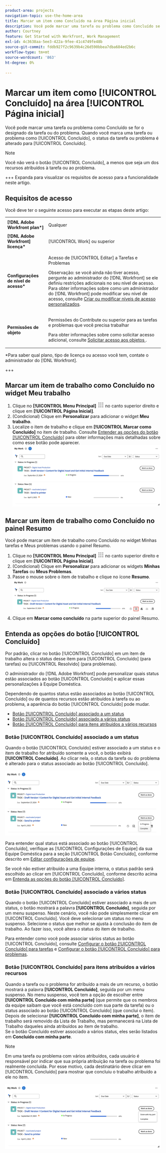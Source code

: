 ```yaml
---
product-area: projects
navigation-topic: use-the-home-area
title: Marcar um item como Concluído na área Página inicial
description: Você pode marcar uma tarefa ou problema como Concluído se for o designado da tarefa ou do problema. Quando você marca uma tarefa ou problema como Concluído, o status da tarefa ou problema é alterado para Concluído.
author: Courtney
feature: Get Started with Workfront, Work Management
exl-id: 4c3638aa-5ee3-422a-9fee-41c4749fe48b
source-git-commit: fddb927f2c9639b4c26d590bbea7dba684ed2b6c
workflow-type: tm+mt
source-wordcount: '863'
ht-degree: 0%

---
```


# Marcar um item como [!UICONTROL Concluído] na área [!UICONTROL Página inicial]

Você pode marcar uma tarefa ou problema como Concluído se for o designado da tarefa ou do problema. Quando você marca uma tarefa ou problema como [!UICONTROL Concluído], o status da tarefa ou problema é alterado para [!UICONTROL Concluído].

>[!NOTE]
>
>Você não verá o botão [!UICONTROL Concluído], a menos que seja um dos recursos atribuídos à tarefa ou ao problema.

+++ Expanda para visualizar os requisitos de acesso para a funcionalidade neste artigo.

## Requisitos de acesso

Você deve ter o seguinte acesso para executar as etapas deste artigo:

<table style="table-layout:auto"> 
 <col> 
 </col> 
 <col> 
 </col> 
 <tbody> 
  <tr> 
   <td role="rowheader"><strong>[!DNL Adobe Workfront plan*]</strong></td> 
   <td> <p>Qualquer</p> </td> 
  </tr> 
  <tr> 
   <td role="rowheader"><strong>[!DNL Adobe Workfront] licença*</strong></td> 
   <td> <p>[!UICONTROL Work] ou superior</p> </td> 
  </tr> 
  <tr> 
   <td role="rowheader"><strong>Configurações de nível de acesso*</strong></td> 
   <td> <p>Acesso de [!UICONTROL Editar] a Tarefas e Problemas</p> <p>Observação: se você ainda não tiver acesso, pergunte ao administrador do [!DNL Workfront] se ele definiu restrições adicionais no seu nível de acesso. Para obter informações sobre como um administrador do [!DNL Workfront] pode modificar seu nível de acesso, consulte <a href="../../../administration-and-setup/add-users/configure-and-grant-access/create-modify-access-levels.md" class="MCXref xref">Criar ou modificar níveis de acesso personalizados</a>.</p> </td> 
  </tr> 
  <tr> 
   <td role="rowheader"><strong>Permissões de objeto</strong></td> 
   <td> <p>Permissões do Contribute ou superior para as tarefas e problemas que você precisa trabalhar</p> <p>Para obter informações sobre como solicitar acesso adicional, consulte <a href="../../../workfront-basics/grant-and-request-access-to-objects/request-access.md" class="MCXref xref">Solicitar acesso aos objetos </a>.</p> </td> 
  </tr> 
 </tbody> 
</table>

&#42;Para saber qual plano, tipo de licença ou acesso você tem, contate o administrador do [!DNL Workfront].

+++

## Marcar um item de trabalho como Concluído no widget Meu trabalho

1. Clique no **[!UICONTROL Menu Principal]** ![Ícone do Menu Principal](assets/main-menu-icon.png) no canto superior direito e clique em **[!UICONTROL Página Inicial]**.
1. (Condicional) Clique em **Personalizar** para adicionar o widget **Meu trabalho**.
1. Localize o item de trabalho e clique em **[!UICONTROL Marcar como Concluído]** no item de trabalho.
Consulte [Entender as opções do botão [!UICONTROL Concluído]](#understand-the-options-of-the-done-button) para obter informações mais detalhadas sobre como esse botão pode aparecer.
   ![Minha Marca de Trabalho como Concluída](assets/my-work-done.png)


## Marcar um item de trabalho como Concluído no painel Resumo

Você pode marcar um item de trabalho como Concluído no widget Minhas tarefas e Meus problemas usando o painel Resumo.

1. Clique no **[!UICONTROL Menu Principal]** ![Ícone do Menu Principal](assets/main-menu-icon.png) no canto superior direito e clique em **[!UICONTROL Página Inicial]**.
1. (Condicional) Clique em **Personalizar** para adicionar os widgets **Minhas Tarefas** ou **Meus Problemas**.
1. Passe o mouse sobre o item de trabalho e clique no ícone **Resumo**.
   ![Abrir resumo](assets/open-summary-new-home.png)
1. Clique em **Marcar como concluído** na parte superior do painel Resumo.


## Entenda as opções do botão [!UICONTROL Concluído]

Por padrão, clicar no botão [!UICONTROL Concluído] em um item de trabalho altera o status desse item para [!UICONTROL Concluído] (para tarefas) ou [!UICONTROL Resolvido] (para problemas).

O administrador do [!DNL Adobe Workfront] pode personalizar quais status estão associados ao botão [!UICONTROL Concluído] e aplicar essas personalizações à Equipe Doméstica.

Dependendo de quantos status estão associados ao botão [!UICONTROL Concluído] ou de quantos recursos estão atribuídos à tarefa ou ao problema, a aparência do botão [!UICONTROL Concluído] pode mudar.

* [Botão [!UICONTROL Concluído] associado a um status](#done-button-associated-with-one-status)
* [Botão [!UICONTROL Concluído] associado a vários status](#done-button-associated-with-multiple-statuses)
* [Botão [!UICONTROL Concluído] para itens atribuídos a vários recursos](#done-button-for-items-assigned-to-multiple-resources)

### Botão [!UICONTROL Concluído] associado a um status

Quando o botão [!UICONTROL Concluído] estiver associado a um status e o item de trabalho for atribuído somente a você, o botão exibirá **[!UICONTROL Concluído]**. Ao clicar nela, o status da tarefa ou do problema é alterado para o status associado ao botão [!UICONTROL Concluído].

![Botão Concluído](assets/done-button-status.png)

Para entender qual status está associado ao botão [!UICONTROL Concluído], verifique as [!UICONTROL Configurações de Equipe] da sua Equipe Doméstica para a seção [!UICONTROL Botão Concluído], conforme descrito em [Editar configurações de equipe](../../../people-teams-and-groups/create-and-manage-teams/edit-team-settings.md).

Se você não estiver atribuído a uma Equipe interna, o status padrão será escolhido ao clicar em [!UICONTROL Concluído], conforme descrito acima em [Entenda as opções do botão [!UICONTROL Concluído]](#understand-the-options-of-the-done-button).

### Botão [!UICONTROL Concluído] associado a vários status

Quando o botão [!UICONTROL Concluído] estiver associado a mais de um status, o botão mostrará a palavra **[!UICONTROL Concluído]**, seguida por um menu suspenso. Neste cenário, você não pode simplesmente clicar em [!UICONTROL Concluído]. Você deve selecionar um status no menu suspenso. Selecione o status que melhor se ajusta à conclusão do item de trabalho. Ao fazer isso, você altera o status do item de trabalho.

Para entender como você pode associar vários status ao botão [!UICONTROL Concluído], consulte [Configurar o botão [!UICONTROL Concluído] para tarefas](../../../people-teams-and-groups/create-and-manage-teams/configure-the-done-button-for-tasks.md) e [Configurar o botão [!UICONTROL Concluído] para problemas](../../../people-teams-and-groups/create-and-manage-teams/configure-the-done-button-for-issues.md).

### Botão [!UICONTROL Concluído] para itens atribuídos a vários recursos

Quando a tarefa ou o problema for atribuído a mais de um recurso, o botão mostrará a palavra **[!UICONTROL Concluído]**, seguida por um menu suspenso. No menu suspenso, você tem a opção de escolher entre **[!UICONTROL Concluído com minha parte]** (que permite que os membros da equipe saibam que você está concluído com sua parte da tarefa) ou o status associado ao botão [!UICONTROL Concluído] (que conclui o item). Depois de selecionar **[!UICONTROL Concluído com minha parte]**, o item de trabalho será removido da Lista de Trabalho, mas permanecerá na Lista de Trabalho daqueles ainda atribuídos ao item de trabalho.\
Se o botão Concluído estiver associado a vários status, eles serão listados em **Concluído com minha parte**.

>[!NOTE]
>
>Em uma tarefa ou problema com vários atribuídos, cada usuário é responsável por indicar que sua própria atribuição na tarefa ou problema foi realmente concluída. Por esse motivo, cada destinatário deve clicar em [!UICONTROL Concluído] para mostrar que concluiu o trabalho atribuído a ele no item.

![Concluído com minha parte](assets/done-with-my-part.png)

